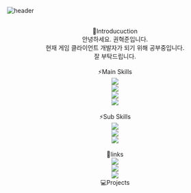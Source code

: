 ![header](https://capsule-render.vercel.app/api?type=rounded&color=timeAuto&height=200&section=header&text=Developer%20cheondi&fontSize=80)

<br>

<div align=center>🙋Introducuction</div>
<div align=center>안녕하세요. 권혁준입니다.</div>
<div align=center>현재 게임 클라이언트 개발자가 되기 위해 공부중입니다.</div>
<div align=center>잘 부탁드립니다.</div>

<br>

<div align=center>⚡Main Skills</div>
<div align=center><img src="https://img.shields.io/badge/C-A8B9CC?style=flat&logo=C&logoColor=black"/></div>
<div align=center><img src="https://img.shields.io/badge/CS-239120?style=flat&logo=C Sharp&logoColor=black"/></div>
<div align=center><img src="https://img.shields.io/badge/Unity-61DAFB?style=flat&logo=Unity&logoColor=black"/></div>
<div align=center><img src="https://img.shields.io/badge/OpenGL-5586A4?style=flat&logo=OpenGL&logoColor=black"/></div>

<br>

<div align=center>⚡Sub Skills</div>
<div align=center><img src="https://img.shields.io/badge/C++-00599C?style=flat&logo=C&logoColor=black"/></div>
<div align=center><img src="https://img.shields.io/badge/CSS-1572B6?style=flat&logo=CSS3&logoColor=black"/></div>
<div align=center><img src="https://img.shields.io/badge/HTML-E34F26?style=flat&logo=HTML5&logoColor=black"/></div>

<BR>
  

<div align=center>📌links</div>
  
  <div align=center><img src="https://img.shields.io/badge/blog-FF5722?style=flat&logo=Blogger&logoColor=black"/></div>
  <div align=center><img src="https://img.shields.io/badge/YouTube-FF0000?style=flat&logo=YouTube&logoColor=black"/></div>
  <div align=center><img src="https://img.shields.io/badge/Google Play-414141?style=flat&logo=Google Play&logoColor=black"/></div>

<div align=center>💻Projects</div>



<!--
**cheondi/cheondi** is a ✨ _special_ ✨ repository because its `README.md` (this file) appears on your GitHub profile.

Here are some ideas to get you started:

- 🔭 I’m currently working on ...
- 🌱 I’m currently learning ...
- 👯 I’m looking to collaborate on ...
- 🤔 I’m looking for help with ...
- 💬 Ask me about ...
- 📫 How to reach me: ...
- 😄 Pronouns: ...
- ⚡ Fun fact: ...
-->
